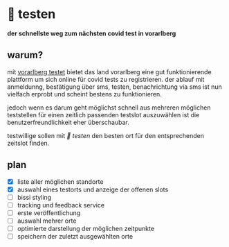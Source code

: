 # 🧪 testen
**der schnellste weg zum nächsten covid test in vorarlberg**


## warum?

mit [vorarlberg testet](https://vorarlbergtestet.lwz-vorarlberg.at) bietet
das land vorarlberg eine gut funktionierende plattform um sich online 
für covid tests zu registrieren. der ablauf mit anmeldunng, bestätigung 
über sms, testen, benachrichtung via sms ist nun vielfach erprobt und scheint
bestens zu funktionieren.

jedoch wenn es darum geht möglichst schnell aus mehreren möglichen teststellen
für einen zeitlich passenden testslot auszuwählen ist die benutzerfreundlichkeit
eher überschaubar.

testwillige sollen mit *🧪 testen* den besten ort für den entsprechenden
zeitslot finden.

## plan

* [x] liste aller möglichen standorte
* [x] auswahl eines testorts und anzeige der offenen slots
* [ ] bissi styling
* [ ] tracking und feedback service
* [ ] erste veröffentlichung
* [ ] auswahl mehrer orte
* [ ] optimierte darstellung der möglichen zeitpunkte
* [ ] speichern der zuletzt ausgewählten orte